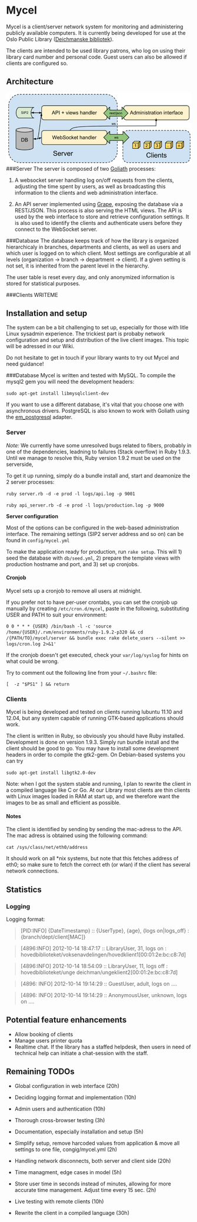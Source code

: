 # Mycel
Mycel is a client/server network system for monitoring and administering publicly available computers. It is currently being developed for use at the Oslo Public Library ([Deichmanske bibliotek]).

The clients are intended to be used library patrons, who log on using their library card number and personal code. Guest users can also be allowed if clients are configured so.

## Architecture
![Mycel architecture](https://github.com/digibib/mycel/raw/develop/docs/architecture.png)
###Server
The server is composed of two [Goliath] processes:

1. A websocket server handling log on/off requests from the clients, adjusting the time spent by users, as well as broadcasting this information to the clients and web administration interface.

2. An API server implemented using [Grape], exposing the database via a REST/JSON. This process is also serving the HTML views. The API is used by the web interface to store and retrieve configuration settings. It is also used to identify the clients and authenticate users before they connect to the WebSocket server. 

###Database
The database keeps track of how the library is organized hierarchicaly in branches, departments and clients, as well as users and which user is logged on to which client. Most settings are configurable at all levels (organization -> branch -> department -> client). If a given setting is not set, it is inherited from the parent level in the hierarchy.

The user table is reset every day, and only anonymized information is stored for statistical purposes.

###Clients
WRITEME


## Installation and setup
The system can be a bit challenging to set up, especially for those with litle Linux sysadmin experience. The trickiest part is probaby network configuration and setup and distribution of the live client images. This topic will be adressed in our Wiki.

Do not hesitate to get in touch if your library wants to try out Mycel and need guidance!

###Database
Mycel is written and tested with MySQL. To compile the mysql2 gem you will need the development headers:

```sudo apt-get install libmysqlclient-dev```

If you want to use a different database, it's vital that you choose one with asynchronous drivers. PostgreSQL is also known to work with Goliath using the [em_postgresql] adapter.

### Server
*Note:* We currently have some unresolved bugs related to fibers, probably in one of the dependencies, leadning to failures (Stack overflow) in Ruby 1.9.3. Until we manage to resolve this, Ruby version 1.9.2 must be used on the serverside,

To get it up running, simply do a bundle install and, start and deamonize the 2 server processes:

```ruby server.rb -d -e prod -l logs/api.log -p 9001```

```ruby api_server.rb -d -e prod -l logs/production.log -p 9000```


**Server configuration**

Most of the options can be configured in the web-based administration interface. The remaining settings (SIP2 server address and so on) can be found in `config/mycel.yml`
 
To make the application ready for production, run `rake setup`. This will 1) seed the database with `db/seed.yml`, 2) prepare the template views with production hostname and port, and 3) set up cronjobs.

#### Cronjob
Mycel sets up a cronjob to remove all users at midnight. 

If you prefer not to have per-user crontabs, you can set the cronjob up manually by creating `/etc/cron.d/mycel`, paste in the following, substituting USER and PATH to suit your environment:

```
0 0 * * * {USER} /bin/bash -l -c 'source /home/{USER}/.rvm/environments/ruby-1.9.2-p320 && cd /{PATH/TO}/mycel/server && bundle exec rake delete_users --silent >> logs/cron.log 2>&1'
```

If the cronjob doesn't get executed, check your `var/log/syslog` for hints on what could be wrong. 

Try to comment out the following line from your `~/.bashrc` file:

    [  -z "$PS1" ] && return

### Clients
Mycel is being developed and tested on clients running lubuntu 11.10 and 12.04, but any system capable of running GTK-based applications should work.

The client is written in Ruby, so obviously you should have Ruby installed. Development is done on version 1.9.3. Simply run bundle install and the client should be good to go. You may have to install some development headers in order to compile the gtk2-gem. On Debian-based systems you can try

```sudo apt-get install libgtk2.0-dev```

Note: when I got the system stable and running, I plan to rewrite the client in a compiled language like C or Go. At our Library most clients are thin clients with Linux images loaded in RAM at start up, and we therefore want the images to be as small and efficient as possible.

#### Notes
The client is identified by sending by sending the mac-adress to the API. The mac adress is obtained using the following command:

```cat /sys/class/net/eth0/address```

It should work on all *nix systems, but note that this fetches address of eth0; so make sure to fetch the correct eth (or wlan) if the client has several network connections.

## Statistics

### Logging
Logging format:
>[PID:INFO] {DateTimestamp} :: {UserType}, {age}, {logs on|logs_off} : {branch/dept/client[MAC]} 

>[4896:INFO] 2012-10-14 18:47:17 :: LibraryUser, 31, logs on : hovedbiblioteket/voksenavdelingen/hovedklient1[00:01:2e:bc:c8:7d]

>[4896:INFO] 2012-10-14 18:54:09 :: LibraryUser, 11, logs off : hovedbiblioteket/unge deichman/ungeklient2[00:01:2e:bc:c8:7d]

> [4896: INFO] 2012-10-14 19:14:29 :: GuestUser, adult, logs on ....

> [4896: INFO] 2012-10-14 19:14:29 :: AnonymousUser, unknown, logs on ....

## Potential feature enhancements
* Allow booking of clients
* Manage users printer quota
* Realtime chat. If the library has a staffed helpdesk, then users in need of technical help can initiate a chat-session with the staff.


## Remaining TODOs

* Global configuration in web interface (20h)
* Deciding logging format and implementation (10h)
* Admin users and authentication (10h)
* Thorough cross-browser testing (3h)
* Documentation, especially installation and setup (5h)
* Simplify setup, remove harcoded values from application & move all settings to one file, congig/mycel.yml (2h)
* Handling network disconnects, both server and client side (20h)
* Time managment, edge cases in model (5h)
* Store user time in seconds instead of minutes, allowing for more accurate time management. Adjust time every 15 sec. (2h)
* Live testing with remote clients (10h)
* Rewrite the client in a compiled language (30h)


  [Deichmanske bibliotek]: http://deichman.no
  [Goliath]: https://github.com/postrank-labs/goliath/
  [Grape]: https://github.com/intridea/grape
  [em_postgresql]: https://github.com/mperham/em_postgresql


